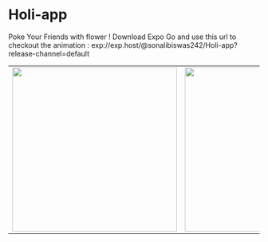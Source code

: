 # Holi-app
Poke Your Friends with flower !
Download Expo Go and use this url to checkout the animation : exp://exp.host/@sonalibiswas242/Holi-app?release-channel=default

<p>
<table>
  <tr>
    <td> <img src="https://user-images.githubusercontent.com/91608355/226965678-f86c3008-c5d6-4517-86d5-8775c3357306.jpg" widhth="330" height="330">
    <td> <img src="https://user-images.githubusercontent.com/91608355/226965781-fa625d9c-f245-4ce6-ae8c-de1056561850.jpg" widhth="330" height="330">
  </tr>
 </table>

